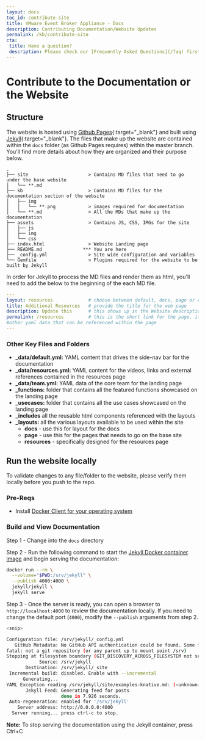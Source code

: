 ```yaml
---
layout: docs
toc_id: contribute-site
title: VMware Event Broker Appliance - Docs
description: Contributing Documentation/Website Updates
permalink: /kb/contribute-site
cta:
 title: Have a question? 
 description: Please check our [Frequently Asked Questions](/faq) first.
---
```


# Contribute to the Documentation or the Website

## Structure
The website is hosted using [Github Pages](https://help.github.com/en/github/working-with-github-pages/about-github-pages){:target="_blank"} and built using [Jekyll](https://jekyllrb.com/){:target="_blank"}. The files that make up the website are contained within the `docs` folder (as Github Pages requires) within the master branch. You'll find more details about how they are organized and their purpose below.

```
.
├── site                      > Contains MD files that need to go under the base website
│   └── **.md
├── kb                        > Contains MD files for the documentation section of the website
│   ├── img
│   │   └── **.png            > images required for documentation
│   └── **.md                 > All the MDs that make up the documentation
├── assets                    > Contains JS, CSS, IMGs for the site
│   ├── js
│   ├── img
│   └── css
├── index.html                > Website Landing page
├── README.md               *** You are here
├── _config.yml               > Site wide configuration and variables
└── Gemfile                   > Plugins required for the website to be built by Jekyll
```

In order for Jekyll to process the MD files and render them as html, you'll need to add the below to the beginning of the each MD file. 

```yaml
---
layout: resources             # choose between default, docs, page or resources
title: Additional Resources   # provide the title for the web page
description: Update this      # this shows up in the Website description
permalink: /resources         # this is the short link for the page, if empty the relative path of the md file is used
#other yaml data that can be referenced within the page
---
```

### Other Key Files and Folders
- **_data/default.yml:** YAML content that drives the side-nav bar for the documentation
- **_data/resources.yml:** YAML content for the videos, links and external references contained in the resources page
- **_data/team.yml:** YAML data of the core team for the landing page
- **_functions:** folder that contains all the featured functions showcased on the landing page
- **_usecases:** folder that contains all the use cases showcased on the landing page
- **_includes** all the reusable html components referenced with the layouts
- **_layouts:** all the various layouts available to be used within the site
  - **docs** - use this for layout for the docs
  - **page** - use this for the pages that needs to go on the base site
  - **resources** - specifically designed for the resources page

## Run the website locally
To validate changes to any file/folder to the website, please verify them locally before you push to the repo.

### Pre-Reqs
* Install [Docker Client for your operating system](https://docs.docker.com/get-docker/)

### Build and View Documentation

Step 1 - Change into the `docs` directory

Step 2 - Run the following command to start the [Jekyll Docker container image](https://github.com/envygeeks/jekyll-docker/) and begin serving the documentation:

```bash
docker run --rm \
  --volume="$PWD:/srv/jekyll" \
  --publish 4000:4000 \
  jekyll/jekyll \
  jekyll serve
```

Step 3 - Once the server is ready, you can open a browser to `http://localhost:4000` to review the documentation locally. If you need to change the default port (`4000`), modify the `--publish` arguments from step 2.

```bash
<snip>

Configuration file: /srv/jekyll/_config.yml
   GitHub Metadata: No GitHub API authentication could be found. Some fields may be missing or have incorrect data.
fatal: not a git repository (or any parent up to mount point /srv)
Stopping at filesystem boundary (GIT_DISCOVERY_ACROSS_FILESYSTEM not set).
            Source: /srv/jekyll
       Destination: /srv/jekyll/_site
 Incremental build: disabled. Enable with --incremental
      Generating...
YAML Exception reading /srv/jekyll/site/examples-knative.md: (<unknown>): did not find expected key while parsing a block mapping at line 2 column 1
       Jekyll Feed: Generating feed for posts
                    done in 7.926 seconds.
 Auto-regeneration: enabled for '/srv/jekyll'
    Server address: http://0.0.0.0:4000
  Server running... press ctrl-c to stop.
```

**Note:** To stop serving the documentation using the Jekyll container, press Ctrl+C